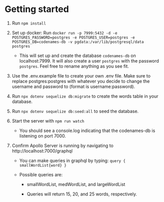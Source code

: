 # Getting started
1. Run `npm install`

2. Set up docker:
Run `docker run -p 7999:5432 -d -e POSTGRES_PASSWORD=postgres -e POSTGRES_USER=postgres -e POSTGRES_DB=codenames-db -v pgdata:/var/lib/postgresql/data postgres`

    - This will set up and create the database `codenames-db` on localhost:7999. It will also create a user `postgres` with the password `postgres`. Feel free to rename anything as you see fit.

3. Use the .env.example file to create your own .env file. Make sure to replace postgres:postgres with whatever you decide to change the username and password to (format is username:password).

4. Run `npx dotenv sequelize db:migrate` to create the words table in your database.

5. Run `npx dotenv sequelize db:seed:all` to seed the database.

6. Start the server with `npm run watch`

    - You should see a console.log indicating that the codenames-db is listening on port 7000.

7. Confirm Apollo Server is running by navigating to http://localhost:7000/graphql

    - You can make queries in graphql by typing:
`query {
    smallWordList{word}
}`

    - Possible queries are:
        - smallWordList, medWordList, and largeWordList

        - Queries will return 15, 20, and 25 words, respectively.